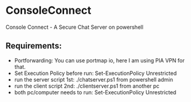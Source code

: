 # ConsoleConnect
Console Connect - A Secure Chat Server on powershell

## Requirements:
- Portforwarding: You can use portmap io, here I am using PIA VPN for that.
- Set Execution Policy before run: Set-ExecutionPolicy Unrestricted
- run the server script 1st: ./chatserver.ps1 from powershell admin
- run the client script 2nd: ./clientserver.ps1 from another pc
- both pc/computer needs to run: Set-ExecutionPolicy Unrestricted



